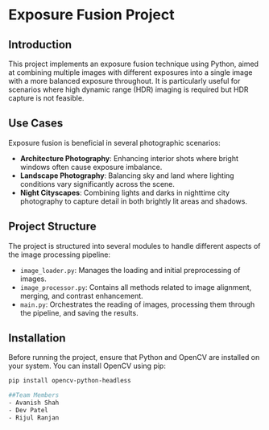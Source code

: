 # Exposure Fusion Project

## Introduction
This project implements an exposure fusion technique using Python, aimed at combining multiple images with different exposures into a single image with a more balanced exposure throughout. It is particularly useful for scenarios where high dynamic range (HDR) imaging is required but HDR capture is not feasible.

## Use Cases
Exposure fusion is beneficial in several photographic scenarios:
- **Architecture Photography**: Enhancing interior shots where bright windows often cause exposure imbalance.
- **Landscape Photography**: Balancing sky and land where lighting conditions vary significantly across the scene.
- **Night Cityscapes**: Combining lights and darks in nighttime city photography to capture detail in both brightly lit areas and shadows.

## Project Structure
The project is structured into several modules to handle different aspects of the image processing pipeline:
- `image_loader.py`: Manages the loading and initial preprocessing of images.
- `image_processor.py`: Contains all methods related to image alignment, merging, and contrast enhancement.
- `main.py`: Orchestrates the reading of images, processing them through the pipeline, and saving the results.

## Installation
Before running the project, ensure that Python and OpenCV are installed on your system. You can install OpenCV using pip:
```bash
pip install opencv-python-headless

##Team Members
- Avanish Shah
- Dev Patel
- Rijul Ranjan

